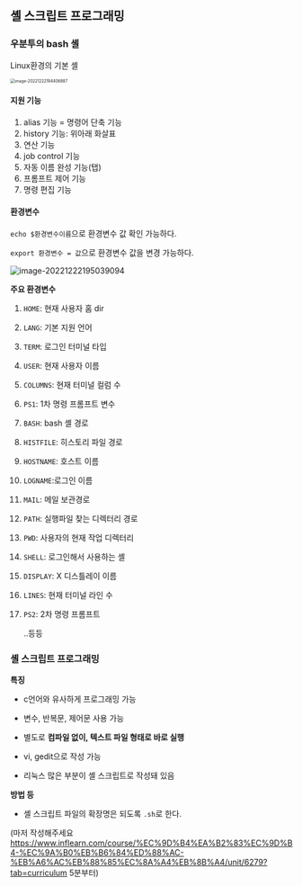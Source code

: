 ## 셸 스크립트 프로그래밍



### 우분투의 bash 셸

Linux환경의 기본 셸

<img src="C:\Users\he125\AppData\Roaming\Typora\typora-user-images\image-20221222194406887.png" alt="image-20221222194406887" style="zoom: 50%;" />





#### 지원 기능

1. alias 기능 = 명령어 단축 기능
2. history 기능: 위아래 화살표
3. 연산 기능
4. job control 기능
5. 자동 이름 완성 기능(탭)
6. 프롬프트 제어 기능
7. 명령 편집 기능





#### 환경변수

`echo $환경변수이름`으로 환경변수 값 확인 가능하다.

`export 환경변수 = 값`으로 환경변수 값을 변경 가능하다.

![image-20221222195039094](C:\Users\he125\AppData\Roaming\Typora\typora-user-images\image-20221222195039094.png)



**주요 환경변수**

1. `HOME`: 현재 사용자 홈 dir
2. `LANG`: 기본 지원 언어
3. `TERM`: 로그인 터미널 타입
4. `USER`: 현재 사용자 이름
5. `COLUMNS`: 현재 터미널 컬럼 수
6. `PS1`: 1차 명령 프롬프트 변수
7. `BASH`: bash 셸 경로
8. `HISTFILE`: 히스토리 파일 경로
9. `HOSTNAME`: 호스트 이름
10. `LOGNAME`:로그인 이름
11. `MAIL`: 메일 보관경로

12. `PATH`: 실행파일 찾는 디렉터리 경로

13. `PWD`: 사용자의 현재 작업 디렉터리

14. `SHELL`: 로그인해서 사용하는 셸

15. `DISPLAY`: X 디스틀레이 이름

16. `LINES`: 현재 터미널 라인 수

17. `PS2`: 2차 명령 프롬프트

    ..등등





### 셸 스크립트 프로그래밍



**특징**

- c언어와 유사하게 프로그래밍 가능

- 변수, 반복문, 제어문 사용 가능

- 별도로 **컴파일 없이, 텍스트 파일 형태로 바로 실행**
- vi, gedit으로 작성 가능
- 리눅스 많은 부분이 셸 스크립트로 작성돼 있음



**방법 등**

- 셸 스크립트 파일의 확장명은 되도록 `.sh`로 한다.





(마저 작성해주세요 https://www.inflearn.com/course/%EC%9D%B4%EA%B2%83%EC%9D%B4-%EC%9A%B0%EB%B6%84%ED%88%AC-%EB%A6%AC%EB%88%85%EC%8A%A4%EB%8B%A4/unit/6279?tab=curriculum  5분부터)